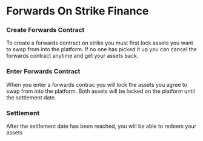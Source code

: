 # Forwards On Strike Finance



### Create Forwards Contract&#x20;

To create a forwards contract on strike you must first lock assets you want to swap from into the platform. If no one has picked it up you can cancel the forwards contract anytime and get your assets back.&#x20;

### Enter Forwards Contract&#x20;

When you enter a forwards contrac you will lock the assets you agree to swap from into the platform. Both assets will be locked on the platform until the settlement date.



### Settlement

After the settlement date has been reached, you will be able to redeem your assets&#x20;
